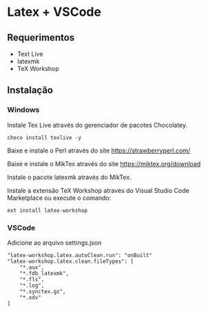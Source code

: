 # Latex + VSCode

## Requerimentos

- Text Live
- latexmk
- TeX Workshop

## Instalação

### Windows

Instale Tex Live através do gerenciador de pacotes Chocolatey.

    choco install texlive -y

Baixe e instale o Perl através do site https://strawberryperl.com/

Baixe e instale o MikTex através do site https://miktex.org/download

Instale o pacote latexmk através do MikTex.

Instale a extensão TeX Workshop através do Visual Studio Code Marketplace ou execute o comando:
    
    ext install latex-workshop

### VSCode

Adicione ao arquivo settings.json

    "latex-workshop.latex.autoClean.run": "onBuilt"
    "latex-workshop.latex.clean.fileTypes": [
        "*.aux",
        "*.fdb_latexmk",
        "*.fls",
        "*.log",
        "*.synctex.gz",
        "*.xdv"
    ]